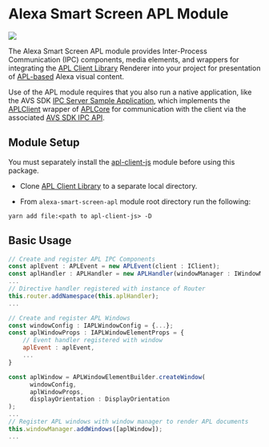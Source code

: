 # Alexa Smart Screen APL Module
<p>
    <a href="https://github.com/alexa/apl-client-library/tree/v2023.1.0" alt="APLClientLibrary">
        <img src="https://img.shields.io/badge/apl%20client%20library-2023.1.0-blue" /></a>
</p>

The Alexa Smart Screen APL module provides Inter-Process Communication (IPC) components, media elements, and wrappers for integrating the [APL Client Library][apl-client-library] Renderer into your project for presentation of [APL-based][apl-dev-site] Alexa visual content.

Use of the APL module requires that you also run a native application, like the AVS SDK [IPC Server Sample Application][ipc-server-app], which implements the [APLClient][apl-client] wrapper of [APLCore][apl-core-library] for communication with the client via the associated [AVS SDK IPC API][ipc-apl-api].

## Module Setup
You must separately install the [apl-client-js][apl-client-js] module before using this package.
- Clone [APL Client Library][apl-client-library] to a separate local directory.

- From `alexa-smart-screen-apl` module root directory run the following:
```
yarn add file:<path to apl-client-js> -D
```

## Basic Usage
```javascript
// Create and register APL IPC Components
const aplEvent : APLEvent = new APLEvent(client : IClient);
const aplHandler : APLHandler = new APLHandler(windowManager : IWindowManager, loggerFactory : ILoggerFactory);
...
// Directive handler registered with instance of Router
this.router.addNamespace(this.aplHandler);
...

// Create and register APL Windows
const windowConfig : IAPLWindowConfig = {...};
const aplWindowProps : IAPLWindowElementProps = {
    // Event handler registered with window
    aplEvent : aplEvent,
    ...
}

const aplWindow = APLWindowElementBuilder.createWindow(
      windowConfig,
      aplWindowProps,
      displayOrientation : DisplayOrientation
);
...
// Register APL windows with window manager to render APL documents
this.windowManager.addWindows([aplWindow]);
...

```



[apl-dev-site]: https://developer.amazon.com/docs/alexa/alexa-presentation-language/add-visuals-and-audio-to-your-skill.html
[apl-client-library]: https://github.com/alexa/apl-client-library
[apl-client]: https://github.com/alexa/apl-client-library/tree/main/APLClient
[apl-client-js]: https://github.com/alexa/apl-client-library/tree/main/apl-client-js
[apl-core-library]: https://github.com/alexa/apl-core-library
[ipc-apl-api]: https://developer.amazon.com/docs/alexa/avs-device-sdk/ipc-client-api-apl-client.html
[ipc-server-app]: https://developer.amazon.com/docs/alexa/avs-device-sdk/ipcserver-sample-app.html
